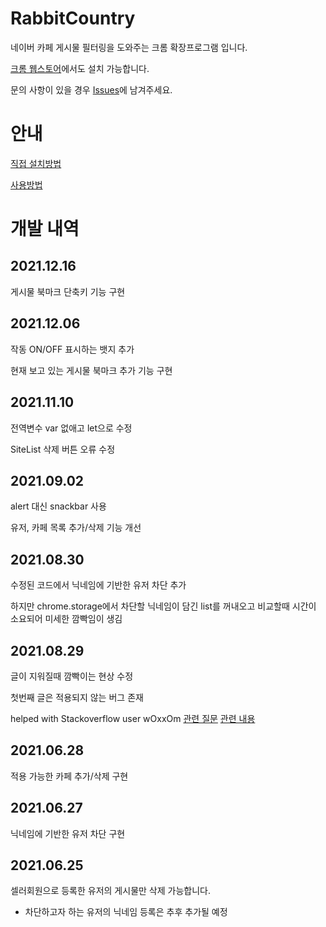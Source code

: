 # RabbitCountry
네이버 카페 게시물 필터링을 도와주는 크롬 확장프로그램 입니다.

[크롬 웹스토어](https://chrome.google.com/webstore/detail/%EB%8B%B9%EA%B7%BC%EB%82%98%EB%9D%BC/efdhlhlgcmepgdejhbnkegfgikopifnm?hl=ko&gl=001&authuser=3)에서도 설치 가능합니다.

문의 사항이 있을 경우 [Issues](https://github.com/DoTheBestMayB/RabbitCountry/issues)에 남겨주세요.

# 안내
[직접 설치방법](https://github.com/DoTheBestMayB/RabbitCountry/blob/master/doc/HowToInstall.md)

[사용방법](https://github.com/DoTheBestMayB/RabbitCountry/blob/master/doc/HowToUse.md)


# 개발 내역

## 2021.12.16
게시물 북마크 단축키 기능 구현

## 2021.12.06
작동 ON/OFF 표시하는 뱃지 추가

현재 보고 있는 게시물 북마크 추가 기능 구현 

## 2021.11.10
전역변수 var 없애고 let으로 수정

SiteList 삭제 버튼 오류 수정

## 2021.09.02
alert 대신 snackbar 사용

유저, 카페 목록 추가/삭제 기능 개선

## 2021.08.30
수정된 코드에서 닉네임에 기반한 유저 차단 추가

하지만 chrome.storage에서 차단할 닉네임이 담긴 list를 꺼내오고 비교할때 시간이 소요되어 미세한 깜빡임이 생김

## 2021.08.29
글이 지워질때 깜빡이는 현상 수정

첫번째 글은 적용되지 않는 버그 존재

helped with Stackoverflow user wOxxOm [관련 질문](https://stackoverflow.com/questions/68888784/how-to-prevent-hide-and-show-flickering-of-mutationobserver-for-iframe/68891354#68891354) [관련 내용](https://github.com/DoTheBestMayB/RabbitCountry/issues/1)

## 2021.06.28
적용 가능한 카페 추가/삭제 구현

## 2021.06.27
닉네임에 기반한 유저 차단 구현

## 2021.06.25
셀러회원으로 등록한 유저의 게시물만 삭제 가능합니다.
- 차단하고자 하는 유저의 닉네임 등록은 추후 추가될 예정
